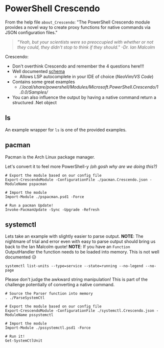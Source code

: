 # PowerShell Crescendo

From the help file `about_Crescendo`:
"The PowerShell Crescendo module provides a novel way to create proxy functions for native commands via JSON configuration files."

> _"Yeah, but your scientists were so preoccupied with whether or not they could, they didn't stop to think if they should." -Dr. Ian Malcolm_

Crescendo:

- Don't overthink Crescendo and remember the 4 questions here!!!
- Well documented [schema](https://aka.ms/PowerShell/Crescendo/Schemas/2021-11)
  * Allows LSP autocomplete in your IDE of choice (_NeoVim/VS Code_)
- Contains some great examples
  * _/.local/share/powershell/Modules/Microsoft.PowerShell.Crescendo/1.0.0/Samples/_
- You can also influence the output by having a native command return a structured .Net object

## ls

An example wrapper for `ls` is one of the provided examples.

## pacman

Pacman is the Arch Linux package manager.

Let's convert it to feel more PowerShell-y _(oh gosh why are we doing this?)_

```pwsh
# Export the module based on our config file
Export-CrescendoModule -ConfigurationFile ./pacman.Crescendo.json -ModuleName pspacman

# Import the module
Import-Module ./pspacman.psd1 -Force 

# Run a pacman Update!
Invoke-PacmanUpdate -Sync -Upgrade -Refresh
```

## systemctl

Lets take an example with slightly easier to parse output.
**NOTE**: The nightmare of trial and error even with easy to parse output should bring us back to the Ian Malcolm quote!
**NOTE**: If you have an `Function` OutputHandler the function needs to be loaded into memory.  This is not well documented 😥

`systemctl list-units --type=service --state=running --no-legend --no-page`

Please don't judge the awkward string manipulation!
This is part of the challenge potentially of converting a native command.

```pwsh
# Source the Parser function into memory
. ./ParseSystemCtl

# Export the module based on our config file
Export-CrescendoModule -ConfigurationFile ./systemctl.Crescendo.json -ModuleName pssystemctl

# Import the module
Import-Module ./pssystemctl.psd1 -Force 

# Run it!
Get-SystemCtlUnit
```
